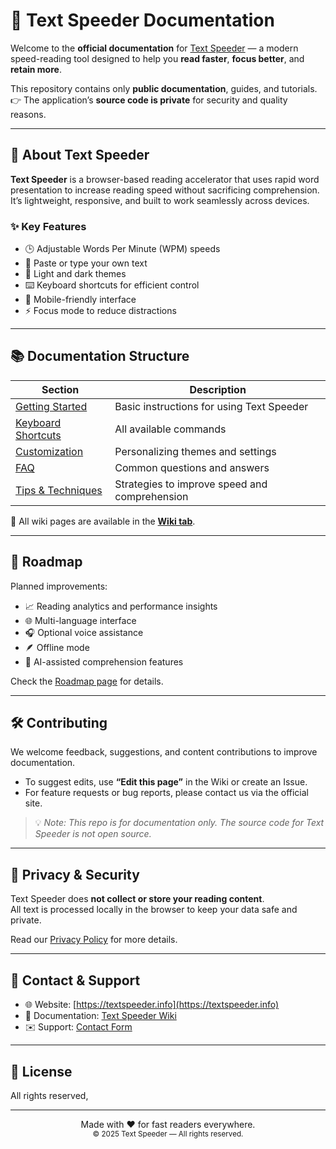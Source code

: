 # 🚀 Text Speeder Documentation

Welcome to the **official documentation** for [Text Speeder](https://textspeeder.info) — a modern speed-reading tool designed to help you **read faster**, **focus better**, and **retain more**.

This repository contains only **public documentation**, guides, and tutorials.  
👉 The application’s **source code is private** for security and quality reasons.

---

## 📖 About Text Speeder

**Text Speeder** is a browser-based reading accelerator that uses rapid word presentation to increase reading speed without sacrificing comprehension.  
It’s lightweight, responsive, and built to work seamlessly across devices.

### ✨ Key Features
- 🕒 Adjustable Words Per Minute (WPM) speeds  
- 📝 Paste or type your own text  
- 🌙 Light and dark themes  
- ⌨️ Keyboard shortcuts for efficient control  
- 📱 Mobile-friendly interface  
- ⚡ Focus mode to reduce distractions

---

## 📚 Documentation Structure

| Section | Description |
|---------|-------------|
| [Getting Started](https://github.com/MutluRenegado/text-speeder-docs/wiki/Getting-Started) | Basic instructions for using Text Speeder |
| [Keyboard Shortcuts](https://github.com/MutluRenegado/text-speeder-docs/wiki/Keyboard-Shortcuts) | All available commands |
| [Customization](https://github.com/MutluRenegado/text-speeder-docs/wiki/Customization) | Personalizing themes and settings |
| [FAQ](https://github.com/MutluRenegado/text-speeder-docs/wiki/FAQ) | Common questions and answers |
| [Tips & Techniques](https://github.com/MutluRenegado/text-speeder-docs/wiki/Tips-&-Techniques) | Strategies to improve speed and comprehension |

📝 All wiki pages are available in the [**Wiki tab**](https://github.com/MutluRenegado/text-speeder-docs/wiki).

---

## 🧭 Roadmap

Planned improvements:
- 📈 Reading analytics and performance insights  
- 🌐 Multi-language interface  
- 🎧 Optional voice assistance  
- 🪶 Offline mode  
- 🧠 AI-assisted comprehension features

Check the [Roadmap page](https://github.com/MutluRenegado/text-speeder-docs/wiki/Roadmap) for details.

---

## 🛠️ Contributing

We welcome feedback, suggestions, and content contributions to improve documentation.

- To suggest edits, use **“Edit this page”** in the Wiki or create an Issue.
- For feature requests or bug reports, please contact us via the official site.

> 💡 *Note: This repo is for documentation only. The source code for Text Speeder is not open source.*

---

## 🔐 Privacy & Security

Text Speeder does **not collect or store your reading content**.  
All text is processed locally in the browser to keep your data safe and private.

Read our [Privacy Policy](https://textspeeder.info/privacy) for more details.

---

## 📩 Contact & Support

- 🌐 Website: [https://textspeeder.info](https://textspeeder.info)  
- 📘 Documentation: [Text Speeder Wiki](https://github.com/MutluRenegado/text-speeder-docs/wiki)  
- ✉️ Support: [Contact Form](https://textspeeder.info/contact)

---

## 📝 License

All rights reserved, 

---

<p align="center">
  Made with ❤️ for fast readers everywhere.  
  <br>
  <sub>© 2025 Text Speeder — All rights reserved.</sub>
</p>
